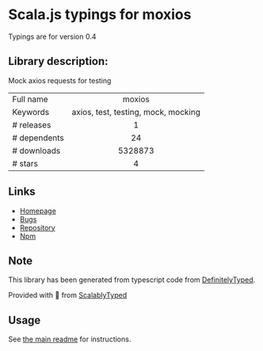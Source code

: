 
# Scala.js typings for moxios

Typings are for version 0.4

## Library description:
Mock axios requests for testing

|                    |                 |
| ------------------ | :-------------: |
| Full name          | moxios |
| Keywords           | axios, test, testing, mock, mocking |
| # releases         | 1 |
| # dependents       | 24 |
| # downloads        | 5328873 |
| # stars            | 4 |

## Links
- [Homepage](https://github.com/mzabriskie/moxios#readme)
- [Bugs](https://github.com/mzabriskie/moxios/issues)
- [Repository](https://github.com/mzabriskie/moxios)
- [Npm](https://www.npmjs.com/package/moxios)
    


## Note
This library has been generated from typescript code from [DefinitelyTyped](https://definitelytyped.org).

Provided with :purple_heart: from [ScalablyTyped](https://github.com/oyvindberg/ScalablyTyped)

## Usage
See [the main readme](../../readme.md) for instructions.


